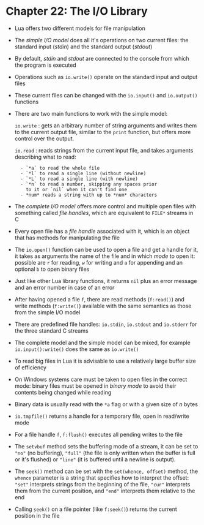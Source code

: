 Chapter 22: The I/O Library
===========================

- Lua offers two different models for file manipulation
- The *simple I/O model* does all it's operations on two
  current files: the standard input (*stdin*) and the standard
  output (*stdout*)
- By default, *stdin* and *stdout* are connected to the console
  from which the program is executed
- Operations such as `io.write()` operate on the standard input
  and output files
- These current files can be changed with the `io.input()` and
  `io.output()` functions
- There are two main functions to work with the simple model:

    `io.write`
    :   gets an arbitrary number of string arguments and writes
        them to the current output file, similar to the `print`
        function, but offers more control over the output.

    `io.read`
    :   reads strings from the current input file, and takes
        arguments describing what to read:

        - `*a` to read the whole file
        - `*l` to read a single line (without newline)
        - `*L` to read a single line (with newline)
        - `*n` to read a number, skipping any spaces prior 
          to it or `nil` when it can't find one
        - *num* reads a string with up to *num* characters

- The *complete I/O model* offers more control and multiple
  open files with something called *file handles*, which are
  equivalent to `FILE*` streams in C
- Every open file has a *file handle* associated with it, which
  is an object that has methods for manipulating the file
- The `io.open()` function can be used to open a file and get
  a handle for it, it takes as arguments the name of the file
  and in which *mode* to open it: possible are `r` for reading,
  `w` for writing and `a` for appending and an optional `b` to
  open binary files
- Just like other Lua library functions, it returns `nil` plus
  an error message and an error number in case of an error
- After having opened a file `f`, there are read methods
  (`f:read()`) and write methods (`f:write()`) available with
  the same semantics as those from the simple I/O model
- There are predefined file handles: `io.stdin`, `io.stdout`
  and `io.stderr` for the three standard C streams
- The complete model and the simple model can be mixed, for
  example `io.input():write()` does the same as `io.write()`
- To read big files in Lua it is advisable to use a relatively
  large buffer size of efficiency
- On Windows systems care must be taken to open files in the
  correct mode: binary files must be opened in *binary mode*
  to avoid their contents being changed while reading
- Binary data is usually read with the `*a` flag or with
  a given size of *n* bytes
- `io.tmpfile()` returns a handle for a temporary file, open
  in read/write mode
- For a file handle `f`, `f:flush()` executes all pending
  writes to the file
- The `setvbuf` method sets the buffering mode of a stream,
  it can be set to `"no"` (no buffering), `"full"` (the file
  is only written when the buffer is full or it's flushed) or
  `"line"` (it is buffered until a newline is output).
- The `seek()` method can be set with the `set(whence, offset)`
  method, the `whence` parameter is a string that specifies
  how to interpret the offset: `"set"` interprets strings from
  the beginning of the file, `"cur"` interprets them from the
  current position, and `"end"` interprets them relative to
  the end
- Calling `seek()` on a file pointer (like `f:seek()`) returns
  the current position in the file

